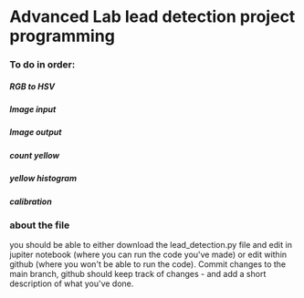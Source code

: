 # Advanced Lab lead detection project programming
### To do in order:
##### RGB to HSV
##### Image input
##### Image output
##### count yellow
##### yellow histogram
##### calibration
### about the file
you should be able to either download the lead_detection.py file and edit in jupiter notebook (where you can run the code you've made) or edit within github (where you won't be able to run the code). Commit changes to the main branch, github should keep track of changes - and add a short description of what you've done.
